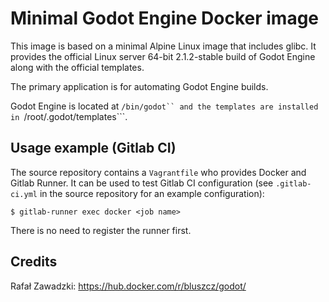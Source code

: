 # Minimal Godot Engine Docker image

This image is based on a minimal Alpine Linux image that includes glibc. It provides the official Linux server 64-bit 2.1.2-stable build of Godot Engine along with the official templates.

The primary application is for automating Godot Engine builds.

Godot Engine is located at ```/bin/godot`` and the templates are installed in ```/root/.godot/templates```.

## Usage example (Gitlab CI)

The source repository contains a ```Vagrantfile``` who provides Docker and Gitlab Runner. It can be used to test Gitlab CI configuration (see ```.gitlab-ci.yml``` in the source repository for an example configuration):

    $ gitlab-runner exec docker <job name>

There is no need to register the runner first.

## Credits

Rafał Zawadzki: https://hub.docker.com/r/bluszcz/godot/
